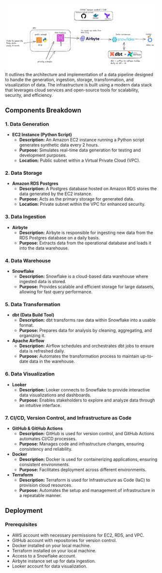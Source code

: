 ![Demo](demo.webp)
It outlines the architecture and implementation of a data pipeline designed to handle the generation, ingestion, storage, transformation, and visualization of data. The infrastructure is built using a modern data stack that leverages cloud services and open-source tools for scalability, security, and efficiency.
## Components Breakdown

### 1. **Data Generation**
- **EC2 Instance (Python Script)**
  - **Description:** An Amazon EC2 instance running a Python script generates synthetic data every 2 hours.
  - **Purpose:** Simulates real-time data generation for testing and development purposes.
  - **Location:** Public subnet within a Virtual Private Cloud (VPC).

### 2. **Data Storage**
- **Amazon RDS Postgres**
  - **Description:** A Postgres database hosted on Amazon RDS stores the data generated by the EC2 instance.
  - **Purpose:** Acts as the primary storage for generated data.
  - **Location:** Private subnet within the VPC for enhanced security.

### 3. **Data Ingestion**
- **Airbyte**
  - **Description:** Airbyte is responsible for ingesting new data from the RDS Postgres database on a daily basis.
  - **Purpose:** Extracts data from the operational database and loads it into the data warehouse.

### 4. **Data Warehouse**
- **Snowflake**
  - **Description:** Snowflake is a cloud-based data warehouse where ingested data is stored.
  - **Purpose:** Provides scalable and efficient storage for large datasets, allowing for fast query performance.

### 5. **Data Transformation**
- **dbt (Data Build Tool)**
  - **Description:** dbt transforms raw data within Snowflake into a usable format.
  - **Purpose:** Prepares data for analysis by cleaning, aggregating, and organizing it.
- **Apache Airflow**
  - **Description:** Airflow schedules and orchestrates dbt jobs to ensure data is refreshed daily.
  - **Purpose:** Automates the transformation process to maintain up-to-date data in the warehouse.

### 6. **Data Visualization**
- **Looker**
  - **Description:** Looker connects to Snowflake to provide interactive data visualizations and dashboards.
  - **Purpose:** Enables stakeholders to explore and analyze data through an intuitive interface.

### 7. **CI/CD, Version Control, and Infrastructure as Code**
- **GitHub & GitHub Actions**
  - **Description:** GitHub is used for version control, and GitHub Actions automates CI/CD processes.
  - **Purpose:** Manages code and infrastructure changes, ensuring consistency and reliability.
- **Docker**
  - **Description:** Docker is used for containerizing applications, ensuring consistent environments.
  - **Purpose:** Facilitates deployment across different environments.
- **Terraform**
  - **Description:** Terraform is used for Infrastructure as Code (IaC) to provision cloud resources.
  - **Purpose:** Automates the setup and management of infrastructure in a repeatable manner.

## Deployment

### Prerequisites
- AWS account with necessary permissions for EC2, RDS, and VPC.
- GitHub account with repositories for version control.
- Docker installed on your local machine.
- Terraform installed on your local machine.
- Access to a Snowflake account.
- Airbyte instance set up for data ingestion.
- Looker account for data visualization.
